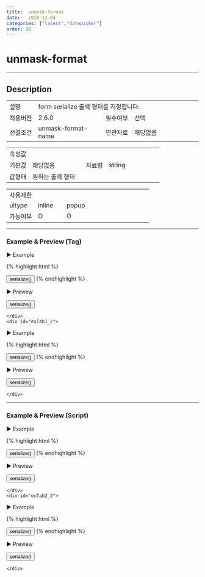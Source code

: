 ```yaml
---
title:  unmask-format
date:   2018-12-04
categories: ["latest","datepicker"]
order: 20
---
```


unmask-format
===

---

## Description

<table style="width:100%">
    <colgroup>
        <col width="15%"/>
        <col width="35%"/>
        <col width="15%"/>
        <col width="35%"/>
    </colgroup>
    <tr>
        <td class="tdTitle tdBg">설명</td>
        <td colspan="3">form serialize 출력 형태를 지정합니다.</td>
    </tr>
    <tr>
        <td class="tdTitle tdBg">적용버전</td>
        <td>2.6.0</td>
        <td class="tdTitle tdBg">필수여부</td>
        <td>선택</td>
    </tr>
    <tr>
        <td class="tdTitle tdBg">선결조건</td>
        <td>unmask-format-name</td>
        <td class="tdTitle tdBg">연관자료</td>
        <td>해당없음</td>
    </tr>
</table>
<table style="width:100%">
    <colgroup>
        <col width="15%"/>
        <col width="35%"/>
        <col width="15%"/>
        <col width="35%"/>
    </colgroup>
    <tr>
        <td class="tdTitle tdBg tdCenter" colspan="4">속성값</td>
    </tr>
    <tr>
        <td class="tdTitle tdBg">기본값</td>
        <td>해당없음</td>
        <td class="tdTitle tdBg">자료형</td>
        <td>string</td>
    </tr>
    <tr>
        <td class="tdTitle tdBg">값형태</td>
        <td colspan="3">원하는 출력 형태</td>
    </tr>
</table>
<table style="width:100%">
    <colgroup>
        <col width="20%"/>
        <col width="20%"/>
        <col width="20%"/>
        <col width="20%"/>
        <col width="20%"/>
    </colgroup>
    <tr>
        <td class="tdTitle tdBg tdCenter" colspan="5">사용제한</td>
    </tr>
    <tr>
        <td class="tdTitle tdBg">uitype</td>
        <td class="tdCenter">inline</td>
        <td class="tdCenter">popup</td>
        <td></td>
        <td></td>
    </tr>
    <tr>
        <td class="tdTitle tdBg">가능여부</td>
        <td class="tdBlue tdCenter">O</td>
        <td class="tdBlue tdCenter">O</td>
        <td></td>
        <td></td>
    </tr>
</table>

---
### Example & Preview (Tag)

<sbux-tabs id="exTab1" name="exTab1" uitype="normal" title-target-id-array="exTab1_1^exTab1_2" title-text-array="inline^popup">
</sbux-tabs>
<div class="tab-content">
    <div id="exTab1_1">

▶ Example

{% highlight html %}
<form id="testForm1">
    <sbux-datepicker id="sbIdx1" name="sbTagNm1" uitype="inline" unmask-format-name="unmaskFormatNm1" unmask-format="yyyymmdd"></sbux-datepicker>
</form>
<input type="button" value="serialize()" onclick="alert($('#testForm1').serialize());">
{% endhighlight %}

<br>

▶ Preview

<form id="testForm1">
    <sbux-datepicker id="sbIdx1" name="sbTagNm1" uitype="inline" unmask-format-name="unmaskFormatNm1" unmask-format="yyyymmdd"></sbux-datepicker>
</form>
<input type="button" value="serialize()" onclick="alert($('#testForm1').serialize());">

    </div>
    <div id="exTab1_2">

▶ Example

{% highlight html %}
<form id="testForm2">
    <sbux-datepicker id="sbIdx2" name="sbTagNm2" uitype="popup" unmask-format-name="unmaskFormatNm2" unmask-format="yyyymmdd"></sbux-datepicker>
</form>
<input type="button" value="serialize()" onclick="alert($('#testForm2').serialize());">
{% endhighlight %}

<br>

▶ Preview

<form id="testForm2">
    <sbux-datepicker id="sbIdx2" name="sbTagNm2" uitype="popup" unmask-format-name="unmaskFormatNm2" unmask-format="yyyymmdd"></sbux-datepicker>
</form>
<input type="button" value="serialize()" onclick="alert($('#testForm2').serialize());">

    </div>
</div>

---
### Example & Preview (Script)

<sbux-tabs id="exTab2" name="exTab2" uitype="normal" title-target-id-array="exTab2_1^exTab2_2" title-text-array="inline^popup">
</sbux-tabs>
<div class="tab-content">
    <div id="exTab2_1">

▶ Example

{% highlight html %}
<form id="testForm3">
    <div id="sbArea1"></div>
</form>
<input type="button" value="serialize()" onclick="alert($('#testForm3').serialize());">
<script>
    $(document).ready(function(){
        $('#sbArea1').sbDatepicker({
            name : 'sbScriptNm1',
            uitype : 'inline',
            unmaskFormatName : 'scriptNm1',
            unmaskFormat : 'yyyymmdd'
        });
    }); 
</script>
{% endhighlight %}

<br>

▶ Preview 

<form id="testForm3">
    <div id="sbArea1"></div>
</form>
<input type="button" value="serialize()" onclick="alert($('#testForm3').serialize());">
<script>
    $(document).ready(function(){
        $('#sbArea1').sbDatepicker({
            name : 'sbScriptNm1',
            uitype : 'inline',
            unmaskFormatName : 'scriptNm1',
            unmaskFormat : 'yyyymmdd'
        });
    });  
</script>

    </div>
    <div id="exTab2_2">

▶ Example

{% highlight html %}
<form id="testForm4">
    <div id="sbArea2"></div>
</form>
<input type="button" value="serialize()" onclick="alert($('#testForm4').serialize());">
<script>
    $(document).ready(function(){
        $('#sbArea2').sbDatepicker({
            name : 'sbScriptNm2',
            uitype : 'popup',
            unmaskFormatName : 'scriptNm1',
            unmaskFormat : 'yyyymmdd'
        });
    });  
</script>
{% endhighlight %}

<br>

▶ Preview 

<form id="testForm4">
    <div id="sbArea2"></div>
</form>
<input type="button" value="serialize()" onclick="alert($('#testForm4').serialize());">
<script>
    $(document).ready(function(){
        $('#sbArea2').sbDatepicker({
            name : 'sbScriptNm2',
            uitype : 'popup',
            unmaskFormatName : 'scriptNm1',
            unmaskFormat : 'yyyymmdd'
        });
    });  
</script>

    </div>
</div>